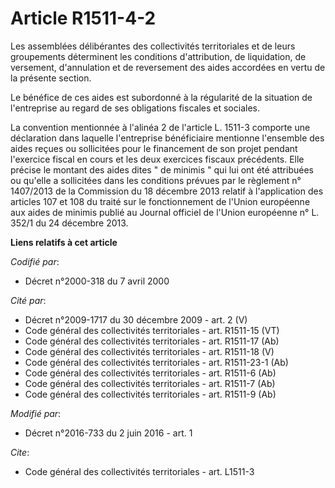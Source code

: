 # Article R1511-4-2

Les assemblées délibérantes des collectivités territoriales et de leurs groupements déterminent les conditions d'attribution,
de liquidation, de versement, d'annulation et de reversement des aides accordées en vertu de la présente section. 

Le bénéfice de ces aides est subordonné à la régularité de la situation de l'entreprise au regard de ses obligations fiscales
et sociales. 

La convention mentionnée à l'alinéa 2 de l'article L. 1511-3 comporte une déclaration dans laquelle l'entreprise bénéficiaire
mentionne l'ensemble des aides reçues ou sollicitées pour le financement de son projet pendant l'exercice fiscal en cours et
les deux exercices fiscaux précédents. Elle précise le montant des aides dites " de minimis " qui lui ont été attribuées ou
qu'elle a sollicitées dans les conditions prévues par le règlement n° 1407/2013 de la Commission du 18 décembre 2013 relatif
à  l'application des articles 107 et 108 du traité sur le fonctionnement de  l'Union européenne aux aides de minimis publié
au Journal officiel de  l'Union européenne n° L. 352/1 du 24 décembre 2013.

**Liens relatifs à cet article**

_Codifié par_:

  - Décret n°2000-318 du 7 avril 2000

_Cité par_:

  - Décret n°2009-1717 du 30 décembre 2009 - art. 2 (V)
  - Code général des collectivités territoriales - art. R1511-15 (VT)
  - Code général des collectivités territoriales - art. R1511-17 (Ab)
  - Code général des collectivités territoriales - art. R1511-18 (V)
  - Code général des collectivités territoriales - art. R1511-23-1 (Ab)
  - Code général des collectivités territoriales - art. R1511-6 (Ab)
  - Code général des collectivités territoriales - art. R1511-7 (Ab)
  - Code général des collectivités territoriales - art. R1511-9 (Ab)

_Modifié par_:

  - Décret n°2016-733 du 2 juin 2016 - art. 1

_Cite_:

  - Code général des collectivités territoriales - art. L1511-3
